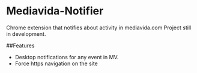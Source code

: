 # Mediavida-Notifier
Chrome extension that notifies about activity in mediavida.com
Project still in development.

##Features
* Desktop notifications for any event in MV.
* Force https navigation on the site